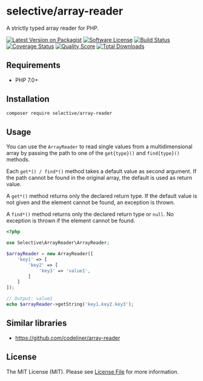 # selective/array-reader

A strictly typed array reader for PHP.

[![Latest Version on Packagist](https://img.shields.io/github/release/selective-php/array-reader.svg?style=flat-square)](https://packagist.org/packages/selective/array-reader)
[![Software License](https://img.shields.io/badge/license-MIT-brightgreen.svg?style=flat-square)](LICENSE.md)
[![Build Status](https://img.shields.io/travis/selective-php/array-reader/master.svg?style=flat-square)](https://travis-ci.org/selective-php/array-reader)
[![Coverage Status](https://img.shields.io/scrutinizer/coverage/g/selective-php/array-reader.svg?style=flat-square)](https://scrutinizer-ci.com/g/selective-php/array-reader/code-structure)
[![Quality Score](https://img.shields.io/scrutinizer/quality/g/selective-php/array-reader.svg?style=flat-square)](https://scrutinizer-ci.com/g/selective-php/array-reader/?branch=master)
[![Total Downloads](https://img.shields.io/packagist/dt/selective/array-reader.svg?style=flat-square)](https://packagist.org/packages/selective/array-reader/stats)


## Requirements

* PHP 7.0+

## Installation

```bash
composer require selective/array-reader
```

## Usage

You can use the `ArrayReader` to read single values from a multidimensional 
array by passing the path to one of the `get{type}()` and `find{type}()` methods. 

Each `get*() / find*()` method takes a default value as second argument.
If the path cannot be found in the original array, the default is used as return value.

A `get*()` method returns only the declared return type. 
If the default value is not given and the element cannot be found, an exception is thrown.

A `find*()` method returns only the declared return type or `null`. 
No exception is thrown if the element cannot be found.

```php
<?php

use Selective\ArrayReader\ArrayReader;

$arrayReader = new ArrayReader([
    'key1' => [
        'key2' => [
            'key3' => 'value1',
        ]
    ]
]);

// Output: value1
echo $arrayReader->getString('key1.key2.key3');
```

## Similar libraries

* https://github.com/codeliner/array-reader

## License

The MIT License (MIT). Please see [License File](LICENSE) for more information.
